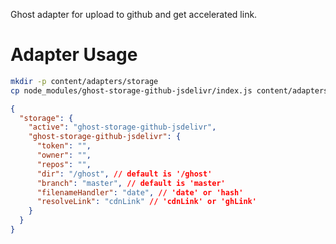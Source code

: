 Ghost adapter for upload to github and get accelerated link.

# Adapter Usage

```sh
mkdir -p content/adapters/storage
cp node_modules/ghost-storage-github-jsdelivr/index.js content/adapters/storage/ghost-storage-github-jsdelivr.js
```

```json
{
  "storage": {
    "active": "ghost-storage-github-jsdelivr",
    "ghost-storage-github-jsdelivr": {
      "token": "",
      "owner": "",
      "repos": "",
      "dir": "/ghost", // default is '/ghost'
      "branch": "master", // default is 'master'
      "filenameHandler": "date", // 'date' or 'hash'
      "resolveLink": "cdnLink" // 'cdnLink' or 'ghLink'
    }
  }
}
```
